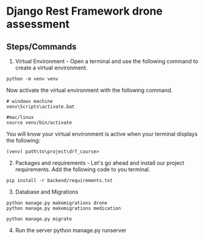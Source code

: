 # Django Rest Framework drone assessment

## Steps/Commands

1) Virtual Environment - Open a terminal and use the following command to create a virtual environment. 
```
python -m venv venv
```
Now activate the virtual environment with the following command.
```
# windows machine
venv\Scripts\activate.bat

#mac/linux
source venv/bin/activate
```
You will know your virtual environment is active when your terminal displays the following:
```
(venv) path\to\project\drf_course>
```

2) Packages and requirements -
Let's go ahead and install our project requirements. Add the following code to you terminal.

```
pip install -r backend/requirements.txt
```

3) Database and Migrations
```
python manage.py makemigrations drone
python manage.py makemigrations medication

python manage.py migrate

```

4) Run the server
python manage.py runserver
